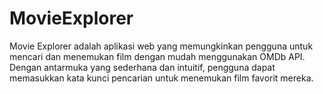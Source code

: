 # MovieExplorer
Movie Explorer adalah aplikasi web yang memungkinkan pengguna untuk mencari dan menemukan film dengan mudah menggunakan OMDb API. Dengan antarmuka yang sederhana dan intuitif, pengguna dapat memasukkan kata kunci pencarian untuk menemukan film favorit mereka.
